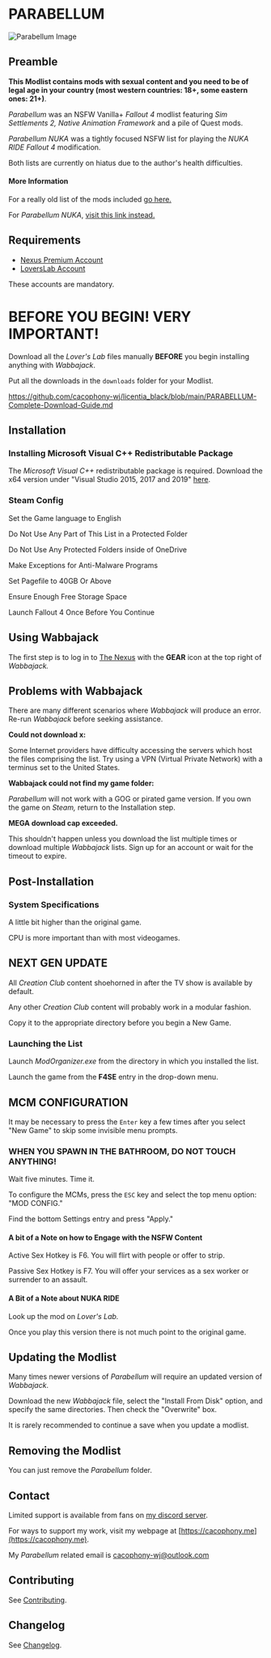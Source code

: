 # PARABELLUM

![Parabellum Image](images/OIG1.png)

## Preamble

**This Modlist contains mods with sexual content and you need to be of legal age in your country (most western countries: 18+, some eastern ones: 21+)**.

_Parabellum_ was an NSFW Vanilla+ _Fallout 4_ modlist featuring _Sim Settlements 2,_ _Native Animation Framework_ and a pile of Quest mods.

_Parabellum NUKA_ was a tightly focused NSFW list for playing the _NUKA RIDE Fallout 4_ modification.

Both lists are currently on hiatus due to the author's health difficulties.

#### More Information

For a really old list of the mods included [go here.](https://loadorderlibrary.com/lists/parabellum-1)

For _Parabellum NUKA_, [visit this link instead.](https://loadorderlibrary.com/lists/parabellum-nuka)

## Requirements

- [Nexus Premium Account](https://forums.nexusmods.com/index.php?/store/category/1-premium-membership/)
- [LoversLab Account](https://www.loverslab.com/)

These accounts are mandatory.

# BEFORE YOU BEGIN! VERY IMPORTANT!

Download all the _Lover's Lab_ files manually **BEFORE** you begin installing anything with _Wabbajack_. 

Put all the downloads in the `downloads` folder for your Modlist.

https://github.com/cacophony-wj/licentia_black/blob/main/PARABELLUM-Complete-Download-Guide.md

## Installation

###  Installing Microsoft Visual C++ Redistributable Package

The _Microsoft Visual C++_ redistributable package is required. Download the x64 version under "Visual Studio 2015, 2017 and 2019" [here](https://aka.ms/vs/16/release/vc_redist.x64.exe).

###  Steam Config

Set the Game language to English

Do Not Use Any Part of This List in a Protected Folder

Do Not Use Any Protected Folders inside of OneDrive

Make Exceptions for Anti-Malware Programs

Set Pagefile to 40GB Or Above

Ensure Enough Free Storage Space

Launch Fallout 4 Once Before You Continue
 
##  Using Wabbajack

The first step is to log in to [The Nexus](https://www.nexusmods.com) with the **GEAR** icon at the top right of _Wabbajack._

##  Problems with Wabbajack

There are many different scenarios where _Wabbajack_ will produce an error. Re-run _Wabbajack_ before seeking assistance.

**Could not download x:**

Some Internet providers have difficulty accessing the servers which host the files comprising the list. Try using a VPN (Virtual Private Network) with a terminus set to the United States. 

**Wabbajack could not find my game folder:**

_Parabellum_ will not work with a GOG or pirated game version. If you own the game on _Steam,_ return to the Installation step. 

**MEGA download cap exceeded.**

This shouldn't happen unless you download the list multiple times or download multiple _Wabbajack_ lists. Sign up for an account or wait for the timeout to expire.

## Post-Installation

### System Specifications

A little bit higher than the original game.

CPU is more important than with most videogames.

## NEXT GEN UPDATE

All _Creation Club_ content shoehorned in after the TV show is available by default.

Any other _Creation Club_ content will probably work in a modular fashion.

Copy it to the appropriate directory before you begin a New Game.

### Launching the List

Launch _ModOrganizer.exe_ from the directory in which you installed the list.

 Launch the game from the **F4SE** entry in the drop-down menu.

## MCM CONFIGURATION

It may be necessary to press the `Enter` key a few times after you select "New Game" to skip some invisible menu prompts. 

### WHEN YOU SPAWN IN THE BATHROOM, DO NOT TOUCH ANYTHING!

Wait five minutes. Time it.

To configure the MCMs, press the `ESC` key and select the top menu option: "MOD CONFIG."

Find the bottom Settings entry and press "Apply."

#### A bit of a Note on how to Engage with the NSFW Content

Active Sex Hotkey is F6. You will flirt with people or offer to strip.

Passive Sex Hotkey is F7. You will offer your services as a sex worker or surrender to an assault.

#### A Bit of a Note about NUKA RIDE

Look up the mod on _Lover's Lab._ 

Once you play this version there is not much point to the original game.

## Updating the Modlist

Many times newer versions of _Parabellum_ will require an updated version of _Wabbajack_. 

Download the new _Wabbajack_ file, select the "Install From Disk" option, and specify the same directories. Then check the "Overwrite" box. 

It is rarely recommended to continue a save when you update a modlist.

## Removing the Modlist

You can just remove the _Parabellum_ folder. 

## Contact

Limited support is available from fans on [my discord server](https://discord.gg/jolly-coop).

For ways to support my work, visit my webpage at [https://cacophony.me](https://cacophony.me).

My _Parabellum_ related email is cacophony-wj@outlook.com

## Contributing

See [Contributing](CONTRIBUTING.md).

## Changelog

See [Changelog](CHANGELOG.md).
